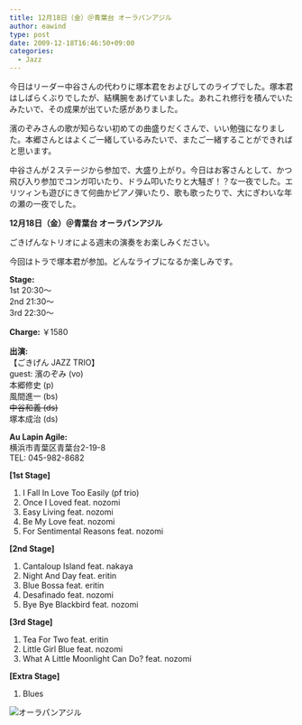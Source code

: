 ```yaml
---
title: 12月18日（金）＠青葉台 オーラパンアジル
author: eawind
type: post
date: 2009-12-18T16:46:50+09:00
categories:
  - Jazz
---
```

今日はリーダー中谷さんの代わりに塚本君をおよびしてのライブでした。塚本君はしばらくぶりでしたが、結構腕をあげていました。あれこれ修行を積んでいたみたいで、その成果が出ていた感がありました。

濱のぞみさんの歌が知らない初めての曲盛りだくさんで、いい勉強になりました。本郷さんとはよくご一緒しているみたいで、またご一緒することができればと思います。

中谷さんが２ステージから参加で、大盛り上がり。今日はお客さんとして、かつ飛び入り参加でコンガ叩いたり、ドラム叩いたりと大騒ぎ！？な一夜でした。エリツィンも遊びにきて何曲かピアノ弾いたり、歌も歌ったりで、大にぎわいな年の瀬の一夜でした。

**12月18日（金）＠青葉台 オーラパンアジル**

ごきげんなトリオによる週末の演奏をお楽しみください。

今回はトラで塚本君が参加。どんなライブになるか楽しみです。

**Stage:**  
1st 20:30〜  
2nd 21:30〜  
3rd 22:30〜  

**Charge:** ￥1580  

**出演:**  
【ごきげん JAZZ TRIO】  
guest: 濱のぞみ (vo)  
本郷修史 (p)  
風間進一 (bs)  
~~中谷和義 (ds)~~  
塚本成治 (ds)  

**Au Lapin Agile:**  
横浜市青葉区青葉台2-19-8  
TEL: 045-982-8682  

**[1st Stage]**  
1. I Fall In Love Too Easily (pf trio)  
2. Once I Loved feat. nozomi  
3. Easy Living feat. nozomi  
4. Be My Love feat. nozomi  
5. For Sentimental Reasons feat. nozomi

**[2nd Stage]**  
1. Cantaloup Island feat. nakaya  
2. Night And Day feat. eritin  
3. Blue Bossa feat. eritin  
4. Desafinado feat. nozomi  
5. Bye Bye Blackbird feat. nozomi

**[3rd Stage]**  
1. Tea For Two feat. eritin  
2. Little Girl Blue feat. nozomi  
3. What A Little Moonlight Can Do? feat. nozomi

**[Extra Stage]**  
1. Blues

![オーラパンアジル](/img/2009/12/IMG_0071.jpg)

